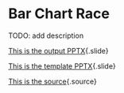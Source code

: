 # Bar Chart Race

TODO: add description

[This is the output PPTX](output.pptx){.slide}

[This is the template PPTX](template.pptx){.slide}

[This is the source](gramex.yaml.source){.source}
